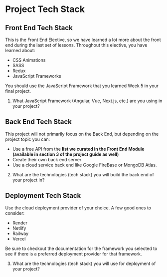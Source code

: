 # Project Tech Stack

## Front End Tech Stack

This is the Front End Elective, so we have learned a lot more about the front end during the last set of lessons. Throughout this elective, you have learned about:
- CSS Animations
- SASS
- Redux
- JavaScript Frameworks

You should use the JavaScript Framework that you learned Week 5 in your final project. 

1. What JavaScript Framework (Angular, Vue, Next.js, etc.) are you using in your project?


## Back End Tech Stack

This project will not primarily focus on the Back End, but depending on the project topic you can:
- Use a free API from the **list we curated in the Front End Module (available in section 3 of the project guide as well)**
- Create their own back end server
- Use a cloud service back end like Google FireBase or MongoDB Atlas.

2. What are the technologies (tech stack) you will build the back end of your project in?

## Deployment Tech Stack

Use the cloud deployment provider of your choice. A few good ones to consider:
- Render
- Netlify
- Railway
- Vercel

Be sure to checkout the documentation for the framework you selected to see if there is a preferred deployment provider for that framework.

3. What are the technologies (tech stack) you will use for deployment of your project?